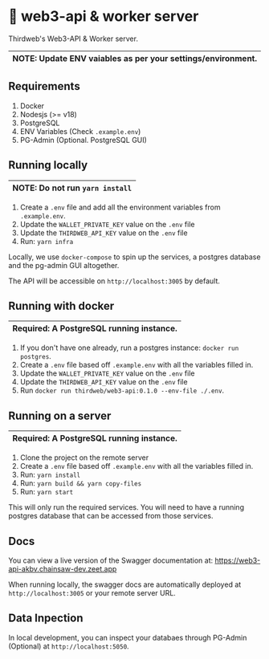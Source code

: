 # 🔑 web3-api & worker server

Thirdweb's Web3-API & Worker server.

|NOTE: Update ENV vaiables as per your settings/environment.|
|---|

## Requirements

1. Docker
2. Nodesjs (>= v18)
3. PostgreSQL
4. ENV Variables (Check `.example.env`)
5. PG-Admin (Optional. PostgreSQL GUI)

## Running locally

|NOTE: Do not run `yarn install` |
|---|

1. Create a `.env` file and add all the environment variables from `.example.env`.
2. Update the `WALLET_PRIVATE_KEY` value on the `.env` file
3. Update the `THIRDWEB_API_KEY` value on the `.env` file
4. Run: `yarn infra`

Locally, we use `docker-compose` to spin up the services, a postgres database and the pg-admin GUI altogether.

The API will be accessible on `http://localhost:3005` by default.

## Running with docker

|Required: A PostgreSQL running instance. |
|---|

1. If you don't have one already, run a postgres instance: `docker run postgres`.
2. Create a `.env` file based off `.example.env` with all the variables filled in.
3. Update the `WALLET_PRIVATE_KEY` value on the `.env` file
4. Update the `THIRDWEB_API_KEY` value on the `.env` file
5. Run `docker run thirdweb/web3-api:0.1.0 --env-file ./.env`.

## Running on a server


|Required: A PostgreSQL running instance. |
|---|

1. Clone the project on the remote server
2. Create a `.env` file based off `.example.env` with all the variables filled in.
3. Run: `yarn install`
4. Run: `yarn build && yarn copy-files`
5. Run: `yarn start`

This will only run the required services. You will need to have a running postgres database that can be accessed from those services.

## Docs

You can view a live version of the Swagger documentation at: https://web3-api-akbv.chainsaw-dev.zeet.app

When running locally, the swagger docs are automatically deployed at `http://localhost:3005` or your remote server URL.

## Data Inpection

In local development, you can inspect your databaes through PG-Admin (Optional) at `http://localhost:5050`.
